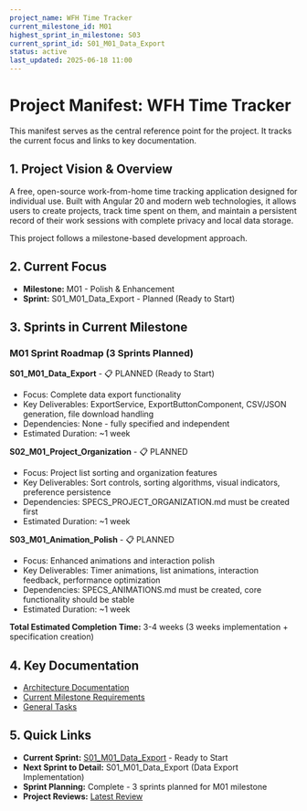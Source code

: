 ```yaml
---
project_name: WFH Time Tracker
current_milestone_id: M01
highest_sprint_in_milestone: S03
current_sprint_id: S01_M01_Data_Export
status: active
last_updated: 2025-06-18 11:00
---
```


# Project Manifest: WFH Time Tracker

This manifest serves as the central reference point for the project. It tracks the current focus and links to key documentation.

## 1. Project Vision & Overview

A free, open-source work-from-home time tracking application designed for individual use. Built with Angular 20 and modern web technologies, it allows users to create projects, track time spent on them, and maintain a persistent record of their work sessions with complete privacy and local data storage.

This project follows a milestone-based development approach.

## 2. Current Focus

- **Milestone:** M01 - Polish & Enhancement
- **Sprint:** S01_M01_Data_Export - Planned (Ready to Start)

## 3. Sprints in Current Milestone

### M01 Sprint Roadmap (3 Sprints Planned)

**S01_M01_Data_Export** - 📋 PLANNED (Ready to Start)
- Focus: Complete data export functionality
- Key Deliverables: ExportService, ExportButtonComponent, CSV/JSON generation, file download handling
- Dependencies: None - fully specified and independent
- Estimated Duration: ~1 week

**S02_M01_Project_Organization** - 📋 PLANNED 
- Focus: Project list sorting and organization features
- Key Deliverables: Sort controls, sorting algorithms, visual indicators, preference persistence
- Dependencies: SPECS_PROJECT_ORGANIZATION.md must be created first
- Estimated Duration: ~1 week

**S03_M01_Animation_Polish** - 📋 PLANNED
- Focus: Enhanced animations and interaction polish
- Key Deliverables: Timer animations, list animations, interaction feedback, performance optimization
- Dependencies: SPECS_ANIMATIONS.md must be created, core functionality should be stable
- Estimated Duration: ~1 week

**Total Estimated Completion Time:** 3-4 weeks (3 weeks implementation + specification creation)

## 4. Key Documentation

- [Architecture Documentation](./01_PROJECT_DOCS/ARCHITECTURE.md)
- [Current Milestone Requirements](./02_REQUIREMENTS/M01_POLISH_ENHANCEMENT/)
- [General Tasks](./04_GENERAL_TASKS/)

## 5. Quick Links

- **Current Sprint:** [S01_M01_Data_Export](./03_SPRINTS/S01_M01_Data_Export/) - Ready to Start
- **Next Sprint to Detail:** S01_M01_Data_Export (Data Export Implementation)
- **Sprint Planning:** Complete - 3 sprints planned for M01 milestone
- **Project Reviews:** [Latest Review](./10_STATE_OF_PROJECT/)
